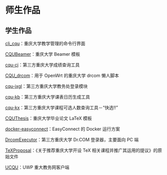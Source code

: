 # 师生作品

## 学生作品

[cli\_cqu](https://github.com/zombie110year/cli_cqu)：重庆大学教学管理的命令行界面

[CQUBeamer](https://github.com/CQUtug/CQUBeamer)：重庆大学 Beamer 模板

[cqu-cj](https://github.com/CQU-AI/cqu-cj)：第三方重庆大学成绩查询工具

[CQU\_drcom](https://github.com/purefkh/CQU_drcom)：用于 OpenWrt 的重庆大学 drcom 懒人脚本

[cqu-jxgl](https://github.com/CQU-AI/cqu-jxgl)：第三方重庆大学教务处登录模块

[cqu-kb](https://github.com/CQU-AI/cqu-kb)：第三方重庆大学课表日历生成工具

[cqu-kx](https://github.com/CQU-AI/cqu-kx)：第三方重庆大学课程可选人数查询工具－“快选!!”

[CQUThesis](https://github.com/nanmu42/CQUThesis)：重庆大学毕业论文 LaTeX 模板

[docker-easyconnect](https://github.com/Hagb/docker-easyconnect)：EasyConnect 的 Docker 运行方案

[DrcomExecutor](https://github.com/CQU-AI/DrcomExecutor)：第三方重庆大学 Dr.COM 登录器，主要面向 PC 端

[TeXProposal](https://github.com/CQUtug/TeXProposal)：《关于推荐重庆大学开设 TeX 相关课程并推广其运用的提议》的原始文件

[UCQU](https://github.com/DL444/UCQU)：UWP 重大教务网客户端
